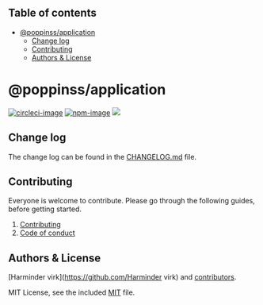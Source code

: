 <!-- START doctoc generated TOC please keep comment here to allow auto update -->
<!-- DON'T EDIT THIS SECTION, INSTEAD RE-RUN doctoc TO UPDATE -->
## Table of contents

- [@poppinss/application](#poppinssapplication)
  - [Change log](#change-log)
  - [Contributing](#contributing)
  - [Authors & License](#authors--license)

<!-- END doctoc generated TOC please keep comment here to allow auto update -->

# @poppinss/application

[![circleci-image]][circleci-url]
[![npm-image]][npm-url]
![](https://img.shields.io/badge/Typescript-294E80.svg?style=for-the-badge&logo=typescript)

## Change log

The change log can be found in the [CHANGELOG.md](CHANGELOG.md) file.

## Contributing

Everyone is welcome to contribute. Please go through the following guides, before getting started.

1. [Contributing](https://adonisjs.com/contributing)
2. [Code of conduct](https://adonisjs.com/code-of-conduct)


## Authors & License
[Harminder virk](https://github.com/Harminder virk) and [contributors](https://github.com/poppinss/application/graphs/contributors).

MIT License, see the included [MIT](LICENSE.md) file.

[circleci-image]: https://img.shields.io/circleci/project/github/poppinss/application/master.svg?style=for-the-badge&logo=circleci
[circleci-url]: https://circleci.com/gh/poppinss/application "circleci"

[npm-image]: https://img.shields.io/npm/v/@poppinss/application.svg?style=for-the-badge&logo=npm
[npm-url]: https://npmjs.org/package/@poppinss/application "npm"
